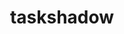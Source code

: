 ---
slug: "taskshadow"
title:  "taskshadow"
link: "track.domogalla.org"
description: "Built to help keep track of time spent while working on various projects. Built with AngularJS for the frontend, it leverages a .NET API built by a former coworker for the backend. The build process is handled by Gulp and Bower. It is statically served from Amazon S3."
order: 2
---
